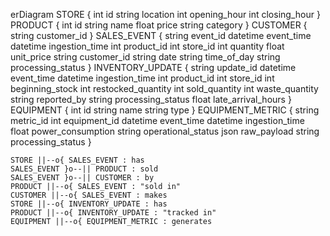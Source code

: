 erDiagram
    STORE {
        int id
        string location
        int opening_hour
        int closing_hour
    }
    PRODUCT {
        int id
        string name
        float price
        string category
    }
    CUSTOMER {
        string customer_id
    }
    SALES_EVENT {
        string event_id
        datetime event_time
        datetime ingestion_time
        int product_id
        int store_id
        int quantity
        float unit_price
        string customer_id
        string date
        string time_of_day
        string processing_status
    }
    INVENTORY_UPDATE {
        string update_id
        datetime event_time
        datetime ingestion_time
        int product_id
        int store_id
        int beginning_stock
        int restocked_quantity
        int sold_quantity
        int waste_quantity
        string reported_by
        string processing_status
        float late_arrival_hours
    }
    EQUIPMENT {
        int id
        string name
        string type
    }
    EQUIPMENT_METRIC {
        string metric_id
        int equipment_id
        datetime event_time
        datetime ingestion_time
        float power_consumption
        string operational_status
        json raw_payload
        string processing_status
    }

    STORE ||--o{ SALES_EVENT : has
    SALES_EVENT }o--|| PRODUCT : sold
    SALES_EVENT }o--|| CUSTOMER : by
    PRODUCT ||--o{ SALES_EVENT : "sold in"
    CUSTOMER ||--o{ SALES_EVENT : makes
    STORE ||--o{ INVENTORY_UPDATE : has
    PRODUCT ||--o{ INVENTORY_UPDATE : "tracked in"
    EQUIPMENT ||--o{ EQUIPMENT_METRIC : generates
